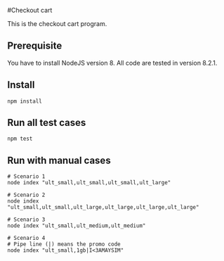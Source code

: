 #Checkout cart

This is the checkout cart program.

## Prerequisite
You have to install NodeJS version 8. All code are tested in version 8.2.1.

## Install
```
npm install
```

## Run all test cases
```
npm test
```

## Run with manual cases
```
# Scenario 1
node index "ult_small,ult_small,ult_small,ult_large"

# Scenario 2
node index "ult_small,ult_small,ult_large,ult_large,ult_large,ult_large"

# Scenario 3
node index "ult_small,ult_medium,ult_medium"

# Scenario 4
# Pipe line (|) means the promo code
node index "ult_small,1gb|I<3AMAYSIM"
```

